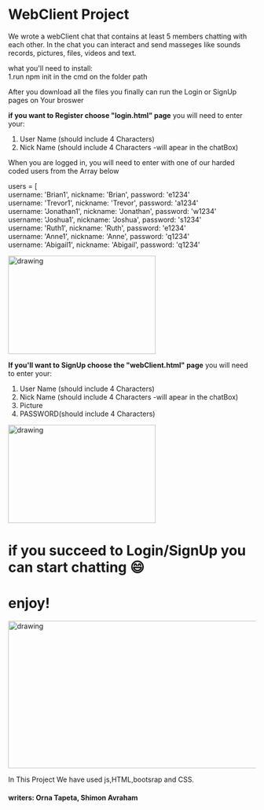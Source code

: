  # WebClient Project 


We wrote a webClient chat that contains at least 5 members chatting with each other. 
In the chat you can interact and send masseges like sounds records, pictures, files, videos and text.

what you'll need to install:<br />1.run npm init in the cmd on the folder path 


After you download all the files you finally can run the Login or SignUp pages on Your broswer  

**if you want to Register choose "login.html" page**
you will need to enter your:
1. User Name (should include 4 Characters)
2. Nick Name (should include 4 Characters -will apear in the chatBox) 

When you are logged in, you will need to enter with one of our harded coded users from the Array below 

 users = [<br />
  username: 'Brian1', nickname: 'Brian', password: 'e1234'<br />
  username: 'Trevor1', nickname: 'Trevor', password: 'a1234'<br />
  username: 'Jonathan1', nickname: 'Jonathan', password: 'w1234'<br />
  username: 'Joshua1', nickname: 'Joshua', password: 's1234'<br />
  username: 'Ruth1', nickname: 'Ruth', password: 'e1234'<br />
  username: 'Anne1', nickname: 'Anne', password: 'q1234'<br />
  username: 'Abigail1', nickname: 'Abigail', password: 'q1234'<br />


<img src="https://user-images.githubusercontent.com/48882826/166236367-841e82cb-3d20-4a58-8246-5faebc40961b.png" alt="drawing" width="300" height="200"/>


**If you'll want to SignUp choose the "webClient.html" page**
you will need to enter your:
1. User Name (should include 4 Characters)
2. Nick Name (should include 4 Characters -will apear in the chatBox) 
3. Picture
4. PASSWORD(should include 4 Characters)



<img src="https://user-images.githubusercontent.com/48882826/166236144-b161707c-e8ec-4602-b859-9647379301c1.png" alt="drawing" width="300" height="200"/>



# if you succeed to Login/SignUp you can start chatting  :smile:<br />
# enjoy!<br />
<img src="https://user-images.githubusercontent.com/48882826/166235670-84aac62c-9b1f-411f-9405-af28efc394a5.png" alt="drawing" width="600" height="300"/>
<br />

In This Project We have used js,HTML,bootsrap and CSS.<br /> 

#### writers:  Orna Tapeta, Shimon Avraham 
